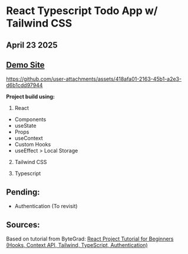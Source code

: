 # React Typescript Todo App w/ Tailwind CSS

## April 23 2025

## [Demo Site](https://jessumguy.github.io/react-typescript-tailwindcss-todo-app/)

https://github.com/user-attachments/assets/418afa01-2163-45b1-a2e3-d6b1cdd97944

**Project build using:**

1. React

- Components
- useState
- Props
- useContext
- Custom Hooks
- useEffect > Local Storage

2. Tailwind CSS

3. Typescript

## Pending:

- Authentication (To revisit)

## Sources:

Based on tutorial from ByteGrad: [React Project Tutorial for Beginners (Hooks, Context API, Tailwind, TypeScript, Authentication)](https://www.youtube.com/watch?v=J3aFEqouK44)

